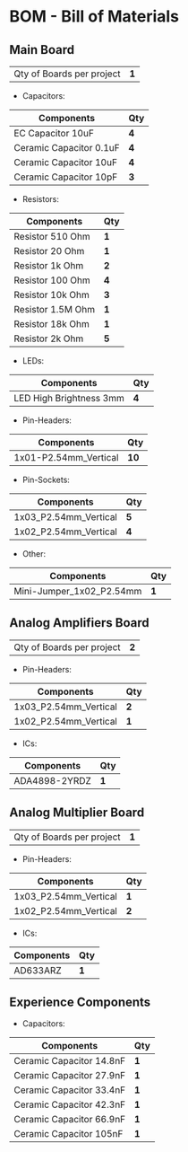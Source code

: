 # BOM - Bill of Materials

## Main Board

|                           |       |
| ------------------------- | ----- |
| Qty of Boards per project | **1** |

* Capacitors: 

| Components              | Qty   |
| ----------------------- | ----- |
| EC Capacitor 10uF       | **4** |
| Ceramic Capacitor 0.1uF | **4** |
| Ceramic Capacitor 10uF  | **4** | 
| Ceramic Capacitor 10pF  | **3** |

* Resistors:

| Components        | Qty   |
| ----------------- | ----- |
| Resistor 510 Ohm  | **1** |
| Resistor 20 Ohm   | **1** |
| Resistor 1k Ohm   | **2** |
| Resistor 100 Ohm  | **4** |
| Resistor 10k Ohm  | **3** |
| Resistor 1.5M Ohm | **1** |
| Resistor 18k Ohm  | **1** |
| Resistor 2k Ohm   | **5** |

* LEDs:

| Components              | Qty   |
| ----------------------- | ----- |
| LED High Brightness 3mm | **4** |

* Pin-Headers:

| Components            | Qty    |
| --------------------- | ------ |
| 1x01-P2.54mm_Vertical | **10** |

* Pin-Sockets:

| Components            | Qty   |
| --------------------- | ----- |
| 1x03_P2.54mm_Vertical | **5** |
| 1x02_P2.54mm_Vertical | **4** |

* Other:

| Components               | Qty   |
| ------------------------ | ----- |
| Mini-Jumper_1x02_P2.54mm | **1** |

## Analog Amplifiers Board

|                           |       |
| ------------------------- | ----- |
| Qty of Boards per project | **2** |

* Pin-Headers:

| Components            | Qty   |
| --------------------- | ----- |
| 1x03_P2.54mm_Vertical | **2** |
| 1x02_P2.54mm_Vertical | **1** |

* ICs: 

| Components    | Qty   |
| ------------- | ----- |
| ADA4898-2YRDZ | **1** | 

## Analog Multiplier Board

|                           |       |
| ------------------------- | ----- |
| Qty of Boards per project | **1** |

* Pin-Headers:

| Components            | Qty   |
| --------------------- | ----- |
| 1x03_P2.54mm_Vertical | **1** |
| 1x02_P2.54mm_Vertical | **2** |

* ICs: 

| Components | Qty   |
| ---------- | ----- |
| AD633ARZ   | **1** | 

## Experience Components

* Capacitors:

| Components               | Qty   |
| ------------------------ | ----- |
| Ceramic Capacitor 14.8nF | **1** |
| Ceramic Capacitor 27.9nF | **1** |
| Ceramic Capacitor 33.4nF | **1** |
| Ceramic Capacitor 42.3nF | **1** |
| Ceramic Capacitor 66.9nF | **1** |
| Ceramic Capacitor 105nF  | **1** |


